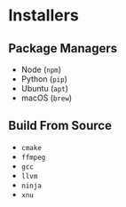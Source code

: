 # Installers

## Package Managers

 - Node (`npm`)
 - Python (`pip`)
 - Ubuntu (`apt`)
 - macOS (`brew`)

## Build From Source

 - `cmake`
 - `ffmpeg`
 - `gcc`
 - `llvm`
 - `ninja`
 - `xnu`

